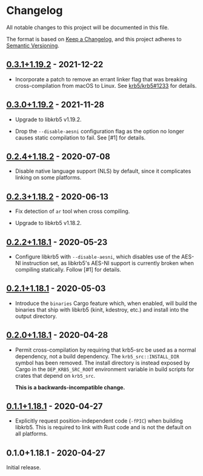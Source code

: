 # Changelog

All notable changes to this project will be documented in this file.

The format is based on [Keep a Changelog], and this project adheres to [Semantic
Versioning].

## [0.3.1+1.19.2] - 2021-12-22

* Incorporate a patch to remove an errant linker flag that was breaking
  cross-compilation from macOS to Linux. See [krb5/krb5#1233] for details.

## [0.3.0+1.19.2] - 2021-11-28

* Upgrade to libkrb5 v1.19.2.

* Drop the `--disable-aesni` configuration flag as the option no longer causes
  static compilation to fail. See [#1] for details.

## [0.2.4+1.18.2] - 2020-07-08

* Disable native language support (NLS) by default, since it complicates linking
  on some platforms.

## [0.2.3+1.18.2] - 2020-06-13

* Fix detection of `ar` tool when cross compiling.

* Upgrade to libkrb5 v1.18.2.

## [0.2.2+1.18.1] - 2020-05-23

* Configure libkrb5 with `--disable-aesni`, which disables use of the AES-NI
  instruction set, as libkrb5's AES-NI support is currently broken when
  compiling statically. Follow [#1] for details.

## [0.2.1+1.18.1] - 2020-05-03

* Introduce the `binaries` Cargo feature which, when enabled, will build the
  binaries that ship with libkrb5 (kinit, kdestroy, etc.) and install into the
  output directory.

## [0.2.0+1.18.1] - 2020-04-28

* Permit cross-compilation by requiring that krb5-src be used as a normal
  dependency, not a build dependency. The `krb5_src::INSTALL_DIR` symbol has
  been removed. The install directory is instead exposed by Cargo in the
  `DEP_KRB5_SRC_ROOT` environment variable in build scripts for crates that
  depend on `krb5_src`.

  **This is a backwards-incompatible change.**

## [0.1.1+1.18.1] - 2020-04-27

* Explicitly request position-independent code (`-fPIC`) when building libkrb5.
  This is required to link with Rust code and is not the default on all
  platforms.

## 0.1.0+1.18.1 - 2020-04-27

Initial release.

[0.1.1+1.18.1]: https://github.com/MaterializeInc/rust-krb5-src/compare/v0.1.0+1.18.1...v0.1.1+1.18.1
[0.2.0+1.18.1]: https://github.com/MaterializeInc/rust-krb5-src/compare/v0.1.1+1.18.1...v0.2.0+1.18.1
[0.2.1+1.18.1]: https://github.com/MaterializeInc/rust-krb5-src/compare/v0.2.0+1.18.1...v0.2.1+1.18.1
[0.2.2+1.18.1]: https://github.com/MaterializeInc/rust-krb5-src/compare/v0.2.1+1.18.1...v0.2.2+1.18.1
[0.2.3+1.18.2]: https://github.com/MaterializeInc/rust-krb5-src/compare/v0.2.2+1.18.1...v0.2.3+1.18.2
[0.2.4+1.18.2]: https://github.com/MaterializeInc/rust-krb5-src/compare/v0.2.3+1.18.2...v0.2.4+1.18.2
[0.3.0+1.19.2]: https://github.com/MaterializeInc/rust-krb5-src/compare/v0.2.4+1.18.2...v0.3.0+1.19.2
[0.3.1+1.19.2]: https://github.com/MaterializeInc/rust-krb5-src/compare/v0.3.0+1.19.2...v0.3.1+1.19.2

[Keep a Changelog]: https://keepachangelog.com/en/1.0.0/
[Semantic Versioning]: https://semver.org/spec/v2.0.0.html
[krb5/krb5#1233]: https://github.com/krb5/krb5/pull/1233
